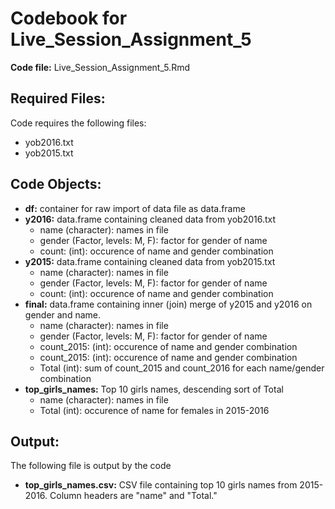# Codebook for Live_Session_Assignment_5

**Code file:** Live_Session_Assignment_5.Rmd

## Required Files:

Code requires the following files:

* yob2016.txt
* yob2015.txt

## Code Objects:

* **df:** container for raw import of data file as data.frame
* **y2016:** data.frame containing cleaned data from yob2016.txt
  - name (character): names in file
  - gender (Factor, levels: M, F): factor for gender of name
  - count: (int): occurence of name and gender combination
* **y2015:** data.frame containing cleaned data from yob2015.txt
  - name (character): names in file
  - gender (Factor, levels: M, F): factor for gender of name
  - count: (int): occurence of name and gender combination
* **final:** data.frame containing inner (join) merge of y2015 and y2016 on gender and name.
  - name (character): names in file
  - gender (Factor, levels: M, F): factor for gender of name
  - count_2015: (int): occurence of name and gender combination
  - count_2015: (int): occurence of name and gender combination
  - Total (int): sum of count_2015 and count_2016 for each name/gender combination
* **top_girls_names:** Top 10 girls names, descending sort of Total
  - name (character): names in file
  - Total (int): occurence of name for females in 2015-2016

## Output:

The following file is output by the code

* **top_girls_names.csv:** CSV file containing top 10 girls names from 2015-2016. Column headers are "name" and "Total."
